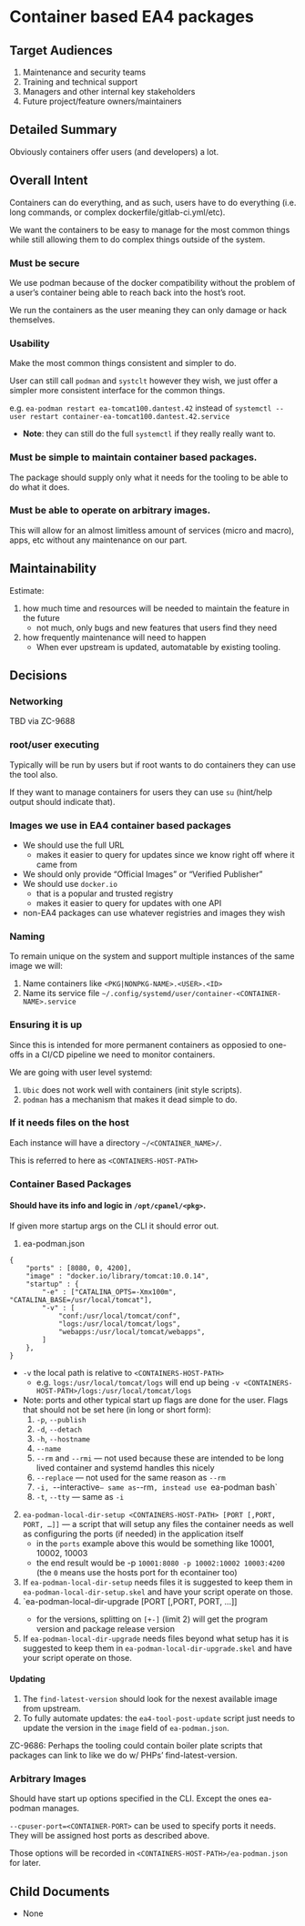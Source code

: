 # Container based EA4 packages

## Target Audiences

1. Maintenance and security teams
2. Training and technical support
3. Managers and other internal key stakeholders
4. Future project/feature owners/maintainers

## Detailed Summary

Obviously containers offer users (and developers) a lot.

## Overall Intent

Containers can do everything, and as such, users have to do everything (i.e. long commands, or complex dockerfile/gitlab-ci.yml/etc).

We want the containers to be easy to manage for the most common things while still allowing them to do complex things outside of the system.

### Must be secure

We use podman because of the docker compatibility without the problem of a user’s container being able to reach back into the host’s root.

We run the containers as the user meaning they can only damage or hack themselves.

### Usability

Make the most common things consistent and simpler to do.

User can still call `podman` and `systclt` however they wish, we just offer a simpler more consistent interface for the common things.

e.g. `ea-podman restart ea-tomcat100.dantest.42` instead of `systemctl --user restart container-ea-tomcat100.dantest.42.service`
* **Note**: they can still do the full `systemctl` if they really really want to.

### Must be simple to maintain container based packages.

The package should supply only what it needs for the tooling to be able to do what it does.

### Must be able to operate on arbitrary images.

This will allow for an almost limitless amount of services (micro and macro), apps, etc without any maintenance on our part.

## Maintainability

Estimate:

1. how much time and resources will be needed to maintain the feature in the future
    * not much, only bugs and new features that users find they need
2. how frequently maintenance will need to happen
    * When ever upstream is updated, automatable by existing tooling.

## Decisions

### Networking

TBD via ZC-9688

### root/user executing

Typically will be run by users but if root wants to do containers they can use the tool also.

If they want to manage containers for users they can use `su` (hint/help output should indicate that).

### Images we use in EA4 container based packages

* We should use the full URL
  * makes it easier to query for updates since we know right off where it came from
* We should only provide “Official Images” or “Verified Publisher”
* We should use `docker.io`
  * that is a popular and trusted registry
  * makes it easier to query for updates with one API
* non-EA4 packages can use whatever registries and images they wish

### Naming

To remain unique on the system and support multiple instances of the same image we will:

1. Name containers like `<PKG|NONPKG-NAME>.<USER>.<ID>`
2. Name its service file `~/.config/systemd/user/container-<CONTAINER-NAME>.service`

### Ensuring it is up

Since this is intended for more permanent containers as opposied to one-offs in a CI/CD pipeline we need to monitor containers.

We are going with user level systemd:

1. `Ubic` does not work well with containers (init style scripts).
2. `podman` has a mechanism that makes it dead simple to do.

### If it needs files on the host

Each instance will have a directory `~/<CONTAINER_NAME>/`.

This is referred to here as `<CONTAINERS-HOST-PATH>`

### Container Based Packages

#### Should have its info and logic in `/opt/cpanel/<pkg>`.

If given more startup args on the CLI it should error out.

1. ea-podman.json
```
{
    "ports" : [8080, 0, 4200],
    "image" : "docker.io/library/tomcat:10.0.14",
    "startup" : {
        "-e" : ["CATALINA_OPTS=-Xmx100m", "CATALINA_BASE=/usr/local/tomcat"],
        "-v" : [
            "conf:/usr/local/tomcat/conf",
            "logs:/usr/local/tomcat/logs",
            "webapps:/usr/local/tomcat/webapps",
        ]
    },
}
```
   * `-v` the local path is relative to `<CONTAINERS-HOST-PATH>`
      * e.g. `logs:/usr/local/tomcat/logs` will end up being `-v <CONTAINERS-HOST-PATH>/logs:/usr/local/tomcat/logs`
   * Note: ports and other typical start up flags are done for the user. Flags that should not be set here (in long or short form):
      1. `-p`, `--publish`
      2. `-d`, `--detach`
      3. `-h`, `--hostname`
      4. `--name`
      5. `--rm` and `--rmi` — not used because these are intended to be long lived container and systemd handles this nicely
      6. `--replace` — not used for the same reason as `--rm`
      7. `-i, `--interactive` — same as `--rm`, instead use `ea-podman bash`
      8. `-t`, `--tty` — same as `-i`
2. `ea-podman-local-dir-setup <CONTAINERS-HOST-PATH> [PORT [,PORT, PORT, …]]` — a script that will setup any files the container needs as well as configuring the ports (if needed) in the application itself
   * in the `ports` example above this would be something like 10001, 10002, 10003
   * the end result would be -p `10001:8080 -p 10002:10002 10003:4200` (the `0` means use the hosts port for th econtainer too)
3. If `ea-podman-local-dir-setup` needs files it is suggested to keep them in `ea-podman-local-dir-setup.skel` and have your script operate on those.
4. `ea-podman-local-dir-upgrade <CONTAINERS-HOST-PATH> <PKG-VERSION-OF-CONTAINER> <PKG-VERSION-ON-THE-SYSTEM-ATM> [PORT [,PORT, PORT, …]]
   * for the versions, splitting on `[+-]` (limit 2) will get the program version and package release version
5. If `ea-podman-local-dir-upgrade` needs files beyond what setup has it is suggested to keep them in `ea-podman-local-dir-upgrade.skel` and have your script operate on those.

#### Updating

1. The `find-latest-version` should look for the nexest available image from upstream.
2. To fully automate updates: the `ea4-tool-post-update` script just needs to update the version in the `image` field of `ea-podman.json`.

ZC-9686: Perhaps the tooling could contain boiler plate scripts that packages can link to like we do w/ PHPs’ find-latest-version.

### Arbitrary Images

Should have start up options specified in the CLI. Except the ones ea-podman manages.

`--cpuser-port=<CONTAINER-PORT>` can be used to specify ports it needs. They will be assigned host ports as described above.

Those options will be recorded in `<CONTAINERS-HOST-PATH>/ea-podman.json` for later.

## Child Documents

* None
